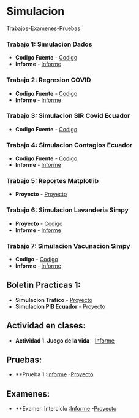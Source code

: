 # Simulacion
Trabajos-Examenes-Pruebas
### Trabajo 1: Simulacion Dados 

* **Codigo Fuente** - [Codigo](https://github.com/vazquezjav/Simulacion/blob/main/Frecuencia-dados/Frecuencias.py)
* **Informe** - [Informe](https://github.com/vazquezjav/Simulacion/blob/main/Frecuencia-dados/Informe-Frecuencia-Dados.pdf)

### Trabajo 2: Regresion COVID
* **Codigo Fuente** - [Codigo](https://github.com/vazquezjav/Simulacion/blob/main/Regresion%20Covid/RegresionCovid.ipynb)
* **Informe** - [Informe](https://github.com/vazquezjav/Simulacion/blob/main/Regresion%20Covid/Informe_RegresionCovid.pdf)

### Trabajo 3: Simulacion SIR Covid Ecuador
* **Codigo Fuente** - [Codigo](https://github.com/vazquezjav/Simulacion/blob/main/Simulacion-SIR-Ecuador/SimulacionContagiosCovid-SIR.ipynb)

### Trabajo 4: Simulacion Contagios Ecuador
* **Codigo Fuente** - [Codigo](https://github.com/vazquezjav/Simulacion/blob/main/SimulacionContagiosCovid/SimulacionContagiosCovid-SIR.ipynb)
* **Informe** - [Informe](https://github.com/vazquezjav/Simulacion/blob/main/SimulacionContagiosCovid/Informe_SimulacionContagios.pdf)

### Trabajo 5: Reportes Matplotlib
* **Proyecto** - [Proyecto](https://github.com/vazquezjav/Simulacion/tree/main/Fifa)

### Trabajo 6: Simulacion Lavanderia Simpy
* **Proyecto** - [Codigo](https://github.com/vazquezjav/Simulacion/blob/main/Simulacion-Lavanderia-Simpy/Introduccion_Simpy-Lavanderia.ipynb)
* **Informe** - [Informe](https://github.com/vazquezjav/Simulacion/blob/main/Simulacion-Lavanderia-Simpy/Informe_Carwash.pdf)

### Trabajo 7: Simulacion Vacunacion Simpy
* **Codigo** - [Codigo](https://github.com/vazquezjav/Simulacion/blob/main/Simpy-Vacunacion/Simpy_Vacunacion.ipynb)
* **Informe** - [Informe](https://github.com/vazquezjav/Simulacion/blob/main/Simpy-Vacunacion/Simpy_Vacunacion.pdf)

## Boletin Practicas 1:
* **Simulacion Trafico** - [Proyecto](https://github.com/vazquezjav/Simulacion/tree/main/Simulacion-Trafico)
* **Simulacion PIB Ecuador** - [Proyecto](https://github.com/vazquezjav/Simulacion/tree/main/Simulacion-PIB)

## Actividad en clases: 
* **Actividad 1. Juego de la vida** - [Informe](https://github.com/vazquezjav/Simulacion/blob/main/Actividades-Clase/Tarea-1-Juego-de-la-vida/Tarea_clase_Juego-Vida.pdf)

## Pruebas:
* **Prueba 1 :[Informe](https://github.com/vazquezjav/Simulacion/blob/main/Pruebas/Prueba_1/Informe/Prueba_Javier_Vazquez.pdf) -[Proyecto](https://github.com/vazquezjav/Simulacion/tree/main/Pruebas/Prueba_1)

## Examenes:
* **Examen Interciclo :[Informe](https://github.com/vazquezjav/Simulacion/blob/main/Examenes/Examen-Interciclo/Informe.pdf) -[Proyecto](https://github.com/vazquezjav/Simulacion/tree/main/Examenes/Examen-Interciclo)
